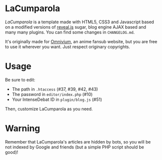 # LaCumparola

*LaCumparola* is a template made with HTML5, CSS3 and Javascript based on a modified versions of [reveal.js](https://github.com/hakimel/reveal.js) sugar, blog engine AJAX based and many many plugins. You can find some changes in `CHANGELOG.md`.

It's originally made for [Omnivium](http://www.omnivium.it), an anime fansub website, but you are free to use it wherever you want. Just respect originary copyrights.

# Usage
Be sure to edit:

- The path in `.htaccess` (#37, #39, #42, #43)
- The password in `editor/index.php` (#10)
- Your IntenseDebat ID in `plugin/blog.js` (#51)

Then, customize LaCumparola as you need.

# Warning
Remember that LaCumparola's articles are hidden by bots, so you will be not indexed by Google and friends (but a simple PHP script should be good)!
